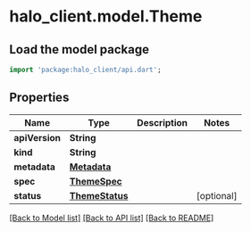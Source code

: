 # halo_client.model.Theme

## Load the model package
```dart
import 'package:halo_client/api.dart';
```

## Properties
Name | Type | Description | Notes
------------ | ------------- | ------------- | -------------
**apiVersion** | **String** |  | 
**kind** | **String** |  | 
**metadata** | [**Metadata**](Metadata.md) |  | 
**spec** | [**ThemeSpec**](ThemeSpec.md) |  | 
**status** | [**ThemeStatus**](ThemeStatus.md) |  | [optional] 

[[Back to Model list]](../README.md#documentation-for-models) [[Back to API list]](../README.md#documentation-for-api-endpoints) [[Back to README]](../README.md)



